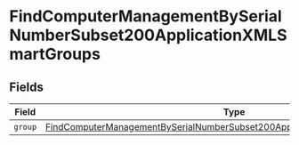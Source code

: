 # FindComputerManagementBySerialNumberSubset200ApplicationXMLSmartGroups


## Fields

| Field                                                                                                                                                                                 | Type                                                                                                                                                                                  | Required                                                                                                                                                                              | Description                                                                                                                                                                           |
| ------------------------------------------------------------------------------------------------------------------------------------------------------------------------------------- | ------------------------------------------------------------------------------------------------------------------------------------------------------------------------------------- | ------------------------------------------------------------------------------------------------------------------------------------------------------------------------------------- | ------------------------------------------------------------------------------------------------------------------------------------------------------------------------------------- |
| `group`                                                                                                                                                                               | [FindComputerManagementBySerialNumberSubset200ApplicationXMLSmartGroupsGroup](../../models/operations/findcomputermanagementbyserialnumbersubset200applicationxmlsmartgroupsgroup.md) | :heavy_minus_sign:                                                                                                                                                                    | N/A                                                                                                                                                                                   |